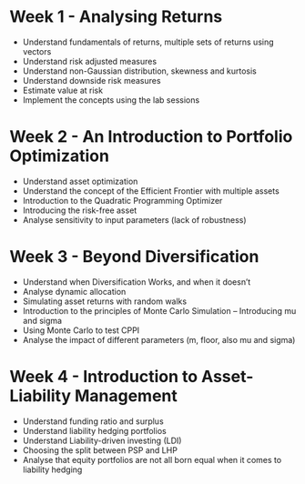 # Week 1 - Analysing Returns

- Understand fundamentals of returns, multiple sets of returns using vectors
- Understand risk adjusted measures
- Understand non-Gaussian distribution, skewness and kurtosis
- Understand downside risk measures
- Estimate value at risk
- Implement the concepts using the lab sessions

# Week 2 - An Introduction to Portfolio Optimization

- Understand asset optimization
- Understand the concept of the Efficient Frontier with multiple assets
- Introduction to the Quadratic Programming Optimizer
- Introducing the risk-free asset
- Analyse sensitivity to input parameters (lack of robustness)

# Week 3 - Beyond Diversification

- Understand when Diversification Works, and when it doesn’t
- Analyse dynamic allocation
- Simulating asset returns with random walks
- Introduction to the principles of Monte Carlo Simulation – Introducing mu and sigma
- Using Monte Carlo to test CPPI
- Analyse the impact of different parameters (m, floor, also mu and sigma) 

# Week 4 - Introduction to Asset-Liability Management

- Understand funding ratio and surplus
- Understand liability hedging portfolios
- Understand Liability-driven investing (LDI)
- Choosing the split between PSP and LHP
- Analyse that equity portfolios are not all born equal when it comes to liability hedging
